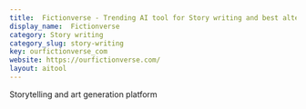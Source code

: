 ```yaml
---
title:  Fictionverse - Trending AI tool for Story writing and best alternatives
display_name:  Fictionverse
category: Story writing
category_slug: story-writing
key: ourfictionverse_com
website: https://ourfictionverse.com/
layout: aitool
---
```


Storytelling and art generation platform
